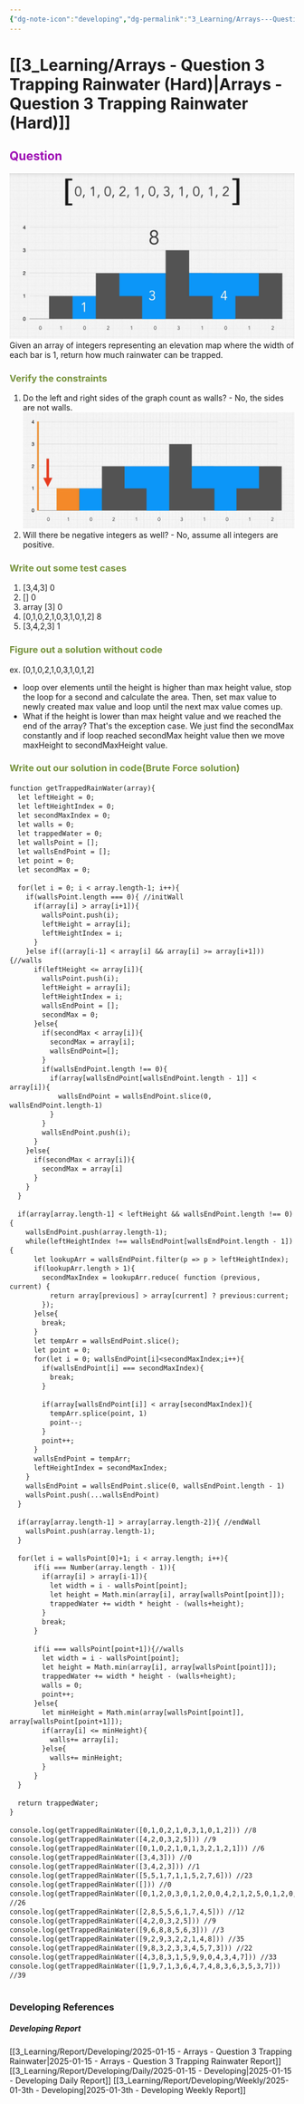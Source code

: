 ```yaml
---
{"dg-note-icon":"developing","dg-permalink":"3_Learning/Arrays---Question-3-Trapping-Rainwater","created-date":"2025-01-15 2:11:49 pm","date":"2025-01-15","type":"developing","tags":["developing"],"aliases":null,"title":"Arrays - Question 3 Trapping Rainwater","courseName":"Master the Coding Interview Big Tech (FAANG) Interviews","dg-publish":true,"permalink":"/3_Learning/Arrays---Question-3-Trapping-Rainwater/","dgPassFrontmatter":true,"noteIcon":"developing"}
---
```



# [[3_Learning/Arrays - Question 3 Trapping Rainwater (Hard)\|Arrays - Question 3 Trapping Rainwater (Hard)]]
## <font color="#9d0ab3">Question</font>
![Utilities/Images/Pasted image 20250115141625.jpeg](/img/user/Utilities/Images/Pasted%20image%2020250115141625.jpeg)
Given an array of integers representing an elevation map where the width of each bar is 1, return how much rainwater can be trapped.

### <font color="#76923c">Verify the constraints</font>
1. Do the left and right sides of the graph count as walls? - No, the sides are not walls. ![Utilities/Images/Pasted image 20250115142031.jpeg](/img/user/Utilities/Images/Pasted%20image%2020250115142031.jpeg)
2. Will there be negative integers as well? - No, assume all integers are positive.

### <font color="#76923c">Write out some test cases</font>
1. [3,4,3] 0
2. [] 0
3. array [3] 0
4. [0,1,0,2,1,0,3,1,0,1,2] 8
5. [3,4,2,3] 1

### <font color="#76923c">Figure out a solution without code</font>
ex. [0,1,0,2,1,0,3,1,0,1,2]

- loop over elements until the height is higher than max height value, stop the loop for a second and calculate the area. Then, set max value to newly created max value and loop until the next max value comes up. 
- What if the height is lower than max height value and we reached the end of the array? That's the exception case. We just find the secondMax constantly and if loop reached secondMax height value then we move maxHeight to secondMaxHeight value.
### <font color="#76923c">Write out our solution in code(Brute Force solution)</font>
```run-js
function getTrappedRainWater(array){
  let leftHeight = 0;
  let leftHeightIndex = 0;
  let secondMaxIndex = 0;
  let walls = 0;
  let trappedWater = 0;
  let wallsPoint = [];
  let wallsEndPoint = [];
  let point = 0;
  let secondMax = 0;

  for(let i = 0; i < array.length-1; i++){
    if(wallsPoint.length === 0){ //initWall
      if(array[i] > array[i+1]){
        wallsPoint.push(i);
        leftHeight = array[i];
        leftHeightIndex = i;
      }
    }else if((array[i-1] < array[i] && array[i] >= array[i+1])){//walls
      if(leftHeight <= array[i]){
        wallsPoint.push(i);
        leftHeight = array[i];
        leftHeightIndex = i;
        wallsEndPoint = [];
        secondMax = 0;
      }else{
        if(secondMax < array[i]){
          secondMax = array[i];
          wallsEndPoint=[];
        }
        if(wallsEndPoint.length !== 0){
          if(array[wallsEndPoint[wallsEndPoint.length - 1]] < array[i]){
            wallsEndPoint = wallsEndPoint.slice(0, wallsEndPoint.length-1)
          }
        }
        wallsEndPoint.push(i);
      }
    }else{
      if(secondMax < array[i]){
        secondMax = array[i]
      }
    }
  }

  if(array[array.length-1] < leftHeight && wallsEndPoint.length !== 0){
    wallsEndPoint.push(array.length-1);
    while(leftHeightIndex !== wallsEndPoint[wallsEndPoint.length - 1]){
      let lookupArr = wallsEndPoint.filter(p => p > leftHeightIndex);
      if(lookupArr.length > 1){
        secondMaxIndex = lookupArr.reduce( function (previous, current) {
          return array[previous] > array[current] ? previous:current;
        });
      }else{
        break;
      }
      let tempArr = wallsEndPoint.slice();
      let point = 0;
      for(let i = 0; wallsEndPoint[i]<secondMaxIndex;i++){
        if(wallsEndPoint[i] === secondMaxIndex){
          break;
        }
        
        if(array[wallsEndPoint[i]] < array[secondMaxIndex]){
          tempArr.splice(point, 1)
          point--;
        }
        point++;
      }
      wallsEndPoint = tempArr;
      leftHeightIndex = secondMaxIndex;
    }
    wallsEndPoint = wallsEndPoint.slice(0, wallsEndPoint.length - 1)
    wallsPoint.push(...wallsEndPoint)
  }

  if(array[array.length-1] > array[array.length-2]){ //endWall
    wallsPoint.push(array.length-1);
  }

  for(let i = wallsPoint[0]+1; i < array.length; i++){
      if(i === Number(array.length - 1)){
        if(array[i] > array[i-1]){
          let width = i - wallsPoint[point];
          let height = Math.min(array[i], array[wallsPoint[point]]);
          trappedWater += width * height - (walls+height);
        }
        break;
      }

      if(i === wallsPoint[point+1]){//walls
        let width = i - wallsPoint[point];
        let height = Math.min(array[i], array[wallsPoint[point]]);
        trappedWater += width * height - (walls+height);
        walls = 0;
        point++;
      }else{
        let minHeight = Math.min(array[wallsPoint[point]], array[wallsPoint[point+1]]);
        if(array[i] <= minHeight){
          walls+= array[i];
        }else{
          walls+= minHeight;
        }
      }
  }

  return trappedWater;
}

console.log(getTrappedRainWater([0,1,0,2,1,0,3,1,0,1,2])) //8
console.log(getTrappedRainWater([4,2,0,3,2,5])) //9
console.log(getTrappedRainWater([0,1,0,2,1,0,1,3,2,1,2,1])) //6
console.log(getTrappedRainWater([3,4,3])) //0
console.log(getTrappedRainWater([3,4,2,3])) //1
console.log(getTrappedRainWater([5,5,1,7,1,1,5,2,7,6])) //23
console.log(getTrappedRainWater([])) //0
console.log(getTrappedRainWater([0,1,2,0,3,0,1,2,0,0,4,2,1,2,5,0,1,2,0,2])) //26
console.log(getTrappedRainWater([2,8,5,5,6,1,7,4,5])) //12
console.log(getTrappedRainWater([4,2,0,3,2,5])) //9
console.log(getTrappedRainWater([9,6,8,8,5,6,3])) //3
console.log(getTrappedRainWater([9,2,9,3,2,2,1,4,8])) //35
console.log(getTrappedRainWater([9,8,3,2,3,3,4,5,7,3])) //22
console.log(getTrappedRainWater([4,3,8,3,1,5,9,9,0,4,3,4,7])) //33
console.log(getTrappedRainWater([1,9,7,1,3,6,4,7,4,8,3,6,3,5,3,7])) //39


```



### Developing References
##### Developing Report
[[3_Learning/Report/Developing/2025-01-15 - Arrays - Question 3 Trapping Rainwater\|2025-01-15 - Arrays - Question 3 Trapping Rainwater Report]]
[[3_Learning/Report/Developing/Daily/2025-01-15 - Developing\|2025-01-15 - Developing Daily Report]]
[[3_Learning/Report/Developing/Weekly/2025-01-3th - Developing\|2025-01-3th - Developing Weekly Report]]





